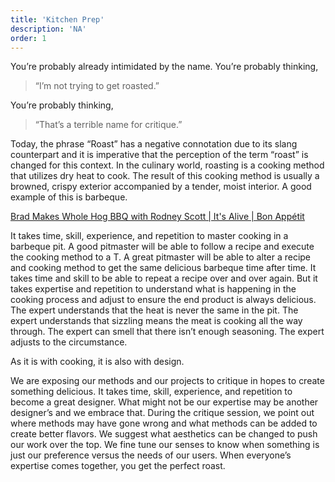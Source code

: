 ```yaml
---
title: 'Kitchen Prep'
description: 'NA'
order: 1
---
```


You’re probably already intimidated by the name. You’re probably thinking,

> “I’m not trying to get roasted.”

You’re probably thinking,

> “That’s a terrible name for critique.”

Today, the phrase “Roast” has a negative connotation due to its slang counterpart and it is imperative that the perception of the term “roast” is changed for this context. In the culinary world, roasting is a cooking method that utilizes dry heat to cook. The result of this cooking method is usually a browned, crispy exterior accompanied by a tender, moist interior. A good example of this is barbeque.

[Brad Makes Whole Hog BBQ with Rodney Scott | It's Alive | Bon Appétit](https://www.youtube.com/watch?v=v0e9MS26QmA)

It takes time, skill, experience, and repetition to master cooking in a barbeque pit. A good pitmaster will be able to follow a recipe and execute the cooking method to a T. A great pitmaster will be able to alter a recipe and cooking method to get the same delicious barbeque time after time. It takes time and skill to be able to repeat a recipe over and over again. But it takes expertise and repetition to understand what is happening in the cooking process and adjust to ensure the end product is always delicious. The expert understands that the heat is never the same in the pit. The expert understands that sizzling means the meat is cooking all the way through. The expert can smell that there isn’t enough seasoning. The expert adjusts to the circumstance.

As it is with cooking, it is also with design.

We are exposing our methods and our projects to critique in hopes to create something delicious. It takes time, skill, experience, and repetition to become a great designer. What might not be our expertise may be another designer’s and we embrace that. During the critique session, we point out where methods may have gone wrong and what methods can be added to create better flavors. We suggest what aesthetics can be changed to push our work over the top. We fine tune our senses to know when something is just our preference versus the needs of our users. When everyone’s expertise comes together, you get the perfect roast.

